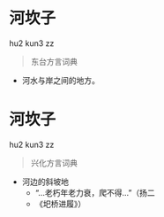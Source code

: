 # 河坎子
hu2 kun3 zz
> 东台方言词典
- 河水与岸之间的地方。

# 河坎子
hu2 kun3 zz
> 兴化方言词典
- 河边的斜坡地
  - “…老朽年老力衰，爬不得…”（扬二
  - 《圯桥进履》）
